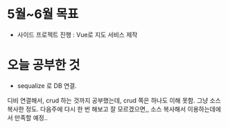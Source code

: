 # 5월~6월 목표 
 - 사이드 프로젝트 진행 : Vue로 지도 서비스 제작 

# 오늘 공부한 것
  - sequalize 로 DB 연결.

디비 연결해서, crud 하는 것까지 공부했는데, crud 쪽은 하나도 이해 못함. 
그냥 소스 복사한 정도. 다음주에 다시 한 번 해보고 잘 모르겠으면,, 소스 복사해서 이용하는데에서 만족할 예정..


